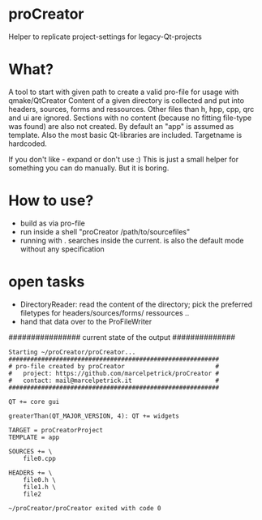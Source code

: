 # proCreator
Helper to replicate project-settings for legacy-Qt-projects

# What?
A tool to start with given path to create a valid pro-file for usage with qmake/QtCreator
Content of a given directory is collected and put into headers, sources, forms and ressources. Other files than h, hpp, cpp, qrc and ui are ignored. Sections with no content (because no fitting file-type was found) are also not created.
By default an "app" is assumed as template. Also the most basic Qt-libraries are included. Targetname is hardcoded.

If you don't like - expand or don't use :)
This is just a small helper for something you can do manually. But it is boring.

# How to use?
- build as via pro-file
- run inside a shell "proCreator /path/to/sourcefiles"
- running with . searches inside the current. is also the default mode without any specification


# open tasks
- DirectoryReader: read the content of the directory; pick the preferred filetypes for headers/sources/forms/ ressources ..
- hand that data over to the ProFileWriter

################ current state of the output ##############
```
Starting ~/proCreator/proCreator...
##########################################################
# pro-file created by proCreator                         #
#   project: https://github.com/marcelpetrick/proCreator #
#   contact: mail@marcelpetrick.it                       #
##########################################################

QT += core gui

greaterThan(QT_MAJOR_VERSION, 4): QT += widgets

TARGET = proCreatorProject
TEMPLATE = app

SOURCES += \
	file0.cpp 

HEADERS += \
	file0.h \
	file1.h \
	file2 

~/proCreator/proCreator exited with code 0
```

